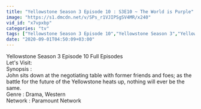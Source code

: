 ```yaml
---
title: "Yellowstone Season 3 Episode 10 : S3E10 ~ The World is Purple"
image: "https://s1.dmcdn.net/v/SPs_r1VJIPSgSV4MR/x240"
vid_id: "x7vpxbp"
categories: "tv"
tags: ["Yellowstone Season 3 Episode 10","Yellowstone Season 3","Yellowstone"]
date: "2020-09-01T04:50:09+03:00"
---
```

Yellowstone Season 3 Episode 10 Full Episodes  <br>Let's Visit:   <br>Synopsis :  <br>John sits down at the negotiating table with former friends and foes; as the battle for the future of the Yellowstone heats up, nothing will ever be the same.  <br>Genre : Drama, Western  <br>Network : Paramount Network
